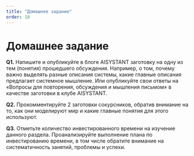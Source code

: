 ```yaml
---
title: "Домашнее задание"
order: 18
---
```


# Домашнее задание



**Q1.** Напишите и опубликуйте в блоге AISYSTANT заготовку на одну из тем (понятия) прошедшего обсуждения. Например, о том, почему важно выделять разные описания системы, какие главные описания предлагает системное мышление. Или опубликуйте свои ответы на «Вопросы для повторения, обсуждения и мышления письмом» в качестве заготовки в клубе AISYSTANT.

**Q2.** Прокомментируйте 2 заготовки сокурсников, обратив внимание на то, как они моделируют мир и какие главные понятия для этого используют.

**Q3.** Отметьте количество инвестированного времени на изучение данного раздела. Проанализируйте выполнение плана по инвестированию времени, в том числе обратите внимание на систематичность занятий, проблемы и успехи.

